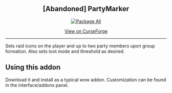 <div align="center">

## [Abandoned] PartyMarker

[![Package All](https://github.com/brodyreeves/PartyMarker/actions/workflows/build-all.yml/badge.svg)](https://github.com/brodyreeves/PartyMarker/actions/workflows/build-all.yml)

[View on CurseForge](https://www.curseforge.com/wow/addons/partymarker)

---

</div>

Sets raid icons on the player and up to two party members upon group formation. Also sets loot mode and threshold as desired.

## Using this addon

Download it and install as a typical wow addon. Customization can be found in the interface/addons panel.
